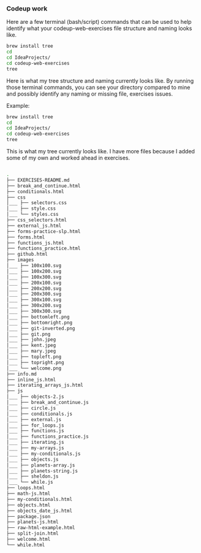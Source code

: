 ### Codeup work

Here are a few terminal (bash/script) commands that can be used to help identify what your codeup-web-exercises file
structure and naming looks like.

```bash
brew install tree
cd
cd IdeaProjects/
cd codeup-web-exercises
tree

```

Here is what my tree structure and naming currently looks like. By running those terminal commands, you can see your
directory compared to mine and possibly identify any naming or missing file, exercises issues.

Example:

```bash
brew install tree
cd
cd IdeaProjects/
cd codeup-web-exercises
tree


```

This is what my tree currently looks like. I have more files because I added some of my own and worked ahead in
exercises.

```bash

.
├── EXERCISES-README.md
├── break_and_continue.html
├── conditionals.html
├── css
│___ ├── selectors.css
│___ ├── style.css
│___ └── styles.css
├── css_selectors.html
├── external_js.html
├── forms-practice-slp.html
├── forms.html
├── functions_js.html
├── functions_practice.html
├── github.html
├── images
│___ ├── 100x100.svg
│___ ├── 100x200.svg
│___ ├── 100x300.svg
│___ ├── 200x100.svg
│___ ├── 200x200.svg
│___ ├── 200x300.svg
│___ ├── 300x100.svg
│___ ├── 300x200.svg
│___ ├── 300x300.svg
│___ ├── bottomleft.png
│___ ├── bottomright.png
│___ ├── git-inverted.png
│___ ├── git.png
│___ ├── john.jpeg
│___ ├── kent.jpeg
│___ ├── mary.jpeg
│___ ├── topleft.png
│___ ├── topright.png
│___ └── welcome.png
├── info.md
├── inline_js.html
├── iterating_arrays_js.html
├── js
│___ ├── objects-2.js
│___ ├── break_and_continue.js
│___ ├── circle.js
│___ ├── conditionals.js
│___ ├── external.js
│___ ├── for_loops.js
│___ ├── functions.js
│___ ├── functions_practice.js
│___ ├── iterating.js
│___ ├── my-arrays.js
│___ ├── my-conditionals.js
│___ ├── objects.js
│___ ├── planets-array.js
│___ ├── planets-string.js
│___ ├── sheldon.js
│___ └── while.js
├── loops.html
├── math-js.html
├── my-conditionals.html
├── objects.html
├── objects_date_js.html
├── package.json
├── planets-js.html
├── raw-html-example.html
├── split-join.html
├── welcome.html
└── while.html



```


